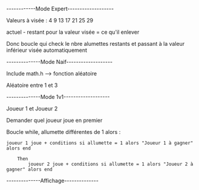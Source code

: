 ------------Mode Expert-------------------

Valeurs à visée : 4 9 13 17 21 25 29

actuel - restant pour la valeur visée = ce qu'il enlever

Donc boucle qui check le nbre alumettes restants et passant à la valeur inférieur visée automatiquement


--------------Mode Naif-------------------

Include math.h --> fonction aléatoire

Aléatoire entre 1 et 3


--------------Mode 1v1-------------------

Joueur 1 et Joueur 2

Demander quel joueur joue en premier


Boucle while, allumette différentes de 1 alors :

	joueur 1 joue + conditions si allumette = 1 alors "Joueur 1 à gagner" alors end

		Then		
			joueur 2 joue + conditions si allumette = 1 alors "Joueur 2 à gagner" alors end



--------------Affichage--------------
